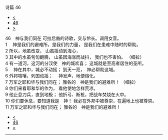 ﻿





 诗篇 46




* [<](bible/PSA045.md)
* [46](bible/PSA.md)
* [>](bible/PSA047.md)



 
46　神与我们同在 可拉后裔的诗歌，交与伶长。调用女音。  
1 　神是我们的避难所，是我们的力量， 是我们在患难中随时的帮助。  
2 所以，地虽改变， 山虽摇动到海心，  
3 其中的水虽匉訇翻腾， 山虽因海涨而战抖， 我们也不害怕。 （细拉）      
4 有一道河，这河的分汊使　神的城欢喜； 这城就是至高者居住的圣所。  
5 　神在其中，城必不动摇； 到天一亮，　神必帮助这城。  
6 外邦喧嚷，列国动摇； 　神发声，地便熔化。  
7 万军之耶和华与我们同在； 雅各的　神是我们的避难所！ （细拉）      
8 你们来看耶和华的作为， 看他使地怎样荒凉。  
9 他止息刀兵，直到地极； 他折弓、断枪，把战车焚烧在火中。  
10 你们要休息，要知道我是　神！ 我必在外邦中被尊崇，在遍地上也被尊崇。  
11 万军之耶和华与我们同在； 雅各的　神是我们的避难所！ 
* [<](bible/PSA045.md)
* [46](bible/PSA.md)
* [>](bible/PSA047.md)





---









